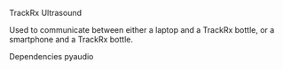 TrackRx Ultrasound

Used to communicate between either a laptop and a TrackRx bottle, or a 
smartphone and a TrackRx bottle. 

Dependencies
pyaudio
